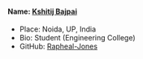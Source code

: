 #### Name: [Kshitij Bajpai](https://github.com/Rapheal-Jones/)
- Place: Noida, UP, India
- Bio: Student (Engineering College)
- GitHub: [Rapheal-Jones](https://github.com/Rapheal-Jones/)